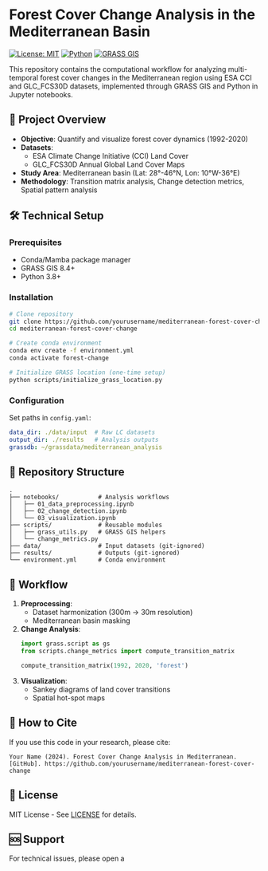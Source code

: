 
# Forest Cover Change Analysis in the Mediterranean Basin

[![License: MIT](https://img.shields.io/badge/License-MIT-yellow.svg)](https://opensource.org/licenses/MIT)
[![Python](https://img.shields.io/badge/Python-3.8%2B-blue)](https://www.python.org/)
[![GRASS GIS](https://img.shields.io/badge/GRASS%20GIS-8.4-green)](https://grass.osgeo.org/)

This repository contains the computational workflow for analyzing multi-temporal forest cover changes in the Mediterranean region using ESA CCI and GLC_FCS30D datasets, implemented through GRASS GIS and Python in Jupyter notebooks.

## 📌 Project Overview

- **Objective**: Quantify and visualize forest cover dynamics (1992-2020)
- **Datasets**:
  - ESA Climate Change Initiative (CCI) Land Cover
  - GLC_FCS30D Annual Global Land Cover Maps
- **Study Area**: Mediterranean basin (Lat: 28°-46°N, Lon: 10°W-36°E)
- **Methodology**: Transition matrix analysis, Change detection metrics, Spatial pattern analysis

## 🛠️ Technical Setup

### Prerequisites
- Conda/Mamba package manager
- GRASS GIS 8.4+
- Python 3.8+

### Installation
```bash
# Clone repository
git clone https://github.com/yourusername/mediterranean-forest-cover-change.git
cd mediterranean-forest-cover-change

# Create conda environment
conda env create -f environment.yml
conda activate forest-change

# Initialize GRASS location (one-time setup)
python scripts/initialize_grass_location.py
```

### Configuration
Set paths in `config.yaml`:
```yaml
data_dir: ./data/input  # Raw LC datasets
output_dir: ./results   # Analysis outputs
grassdb: ~/grassdata/mediterranean_analysis
```

## 📂 Repository Structure
```
.
├── notebooks/           # Analysis workflows
│   ├── 01_data_preprocessing.ipynb
│   ├── 02_change_detection.ipynb
│   └── 03_visualization.ipynb
├── scripts/             # Reusable modules
│   ├── grass_utils.py   # GRASS GIS helpers
│   └── change_metrics.py
├── data/                # Input datasets (git-ignored)
├── results/             # Outputs (git-ignored)
└── environment.yml      # Conda environment
```

## 🚀 Workflow
1. **Preprocessing**:
   - Dataset harmonization (300m → 30m resolution)
   - Mediterranean basin masking
2. **Change Analysis**:
   ```python
   import grass.script as gs
   from scripts.change_metrics import compute_transition_matrix
   
   compute_transition_matrix(1992, 2020, 'forest')
   ```
3. **Visualization**:
   - Sankey diagrams of land cover transitions
   - Spatial hot-spot maps



## 🤝 How to Cite
If you use this code in your research, please cite:
```
Your Name (2024). Forest Cover Change Analysis in Mediterranean. [GitHub]. https://github.com/yourusername/mediterranean-forest-cover-change
```

## 📜 License
MIT License - See [LICENSE](LICENSE) for details.

## 🆘 Support
For technical issues, please open a 
